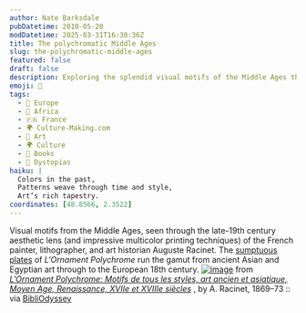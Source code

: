 ```yaml
---
author: Nate Barksdale
pubDatetime: 2010-05-20
modDatetime: 2025-03-31T16:30:36Z
title: The polychromatic Middle Ages
slug: the-polychromatic-middle-ages
featured: false
draft: false
description: Exploring the splendid visual motifs of the Middle Ages through the vibrant aesthetic of Auguste Racinet's _L'Ornament Polychrome_, showcasing art from ancient to 18th-century Europe.
emoji: 🎨
tags:
  - 🍷 Europe
  - 🦁 Africa
  - 🇫🇷 France
  - 🌍 Culture-Making.com
  - 🎨 Art
  - 🌍 Culture
  - 📖 Books
  - 🌌 Dystopias
haiku: |
  Colors in the past,  
  Patterns weave through time and style,  
  Art’s rich tapestry.
coordinates: [48.8566, 2.3522]
---
```


Visual motifs from the Middle Ages, seen through the late-19th century aesthetic lens (and impressive multicolor printing techniques) of the French painter, lithographer, and art historian Auguste Racinet. The [sumptuous plates](http://digitalgallery.nypl.org/nypldigital/dgkeysearchresult.cfm?trg=1&parent_id=169639&word=&s=¬word=&d=&c=&f=&k=0&sScope=&sLevel=&sLabel=&lword=&lfield=&num=0&imgs=20&snum=&pNum=) of _L'Ornament Polychrome_ run the gamut from ancient Asian and Egyptian art through to the European 18th century. [![image](http://culture-making.com/media/4620732012_7d33d87ff0_b.jpg)](http://bibliodyssey.blogspot.com/2010/05/racinet-polychromes.html)
from _[L'Ornament Polychrome: Motifs de tous les styles, art ancien et asiatique, Moyen Age, Renaissance, XVIIe et XVIIIe siècles](http://digitalgallery.nypl.org/nypldigital/dgkeysearchresult.cfm?trg=1&parent_id=169639&word=&s=¬word=&d=&c=&f=&k=0&sScope=&sLevel=&sLabel=&lword=&lfield=&num=0&imgs=20&snum=&pNum=)_ , by A. Racinet, 1869–73 :: via [BibliOdyssey](http://bibliodyssey.blogspot.com/2010/05/racinet-polychromes.html)
